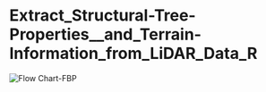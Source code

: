 # Extract_Structural-Tree-Properties__and_Terrain-Information_from_LiDAR_Data_R


![Flow Chart-FBP](https://user-images.githubusercontent.com/60123331/211360340-ed028f2b-e355-403c-9581-e5020b42daef.png)
